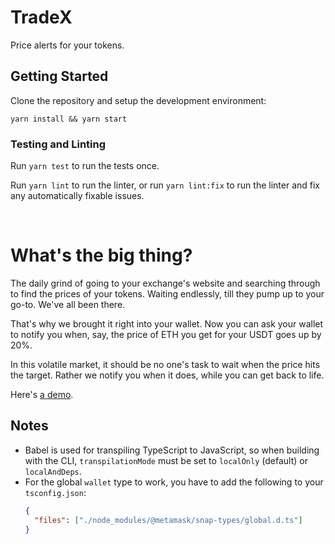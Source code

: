 # TradeX

Price alerts for your tokens.

## Getting Started

Clone the repository and setup the development environment:

```shell
yarn install && yarn start
```

### Testing and Linting

Run `yarn test` to run the tests once.

Run `yarn lint` to run the linter, or run `yarn lint:fix` to run the linter and fix any automatically fixable issues.

<br>

# What's the big thing?

The daily grind of going to your exchange's website and searching through to find the prices of your tokens. Waiting endlessly, till they pump up to your go-to. We've all been there.

That's why we brought it right into your wallet. Now you can ask your wallet to notify you when, say, the price of ETH you get for your USDT goes up by 20%.

In this volatile market, it should be no one's task to wait when the price hits the target. Rather we notify you when it does, while you can get back to life.

Here's [a demo](https://drive.google.com/file/d/1Xok0xADtXjTIiuM8689nQ7GYqV0oInTK/view?usp=share_link).

## Notes

- Babel is used for transpiling TypeScript to JavaScript, so when building with the CLI,
  `transpilationMode` must be set to `localOnly` (default) or `localAndDeps`.
- For the global `wallet` type to work, you have to add the following to your `tsconfig.json`:
  ```json
  {
    "files": ["./node_modules/@metamask/snap-types/global.d.ts"]
  }
  ```
